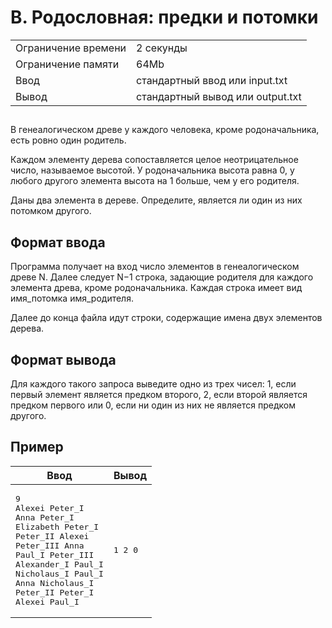 <div class="problem-statement">
   <div class="header">
      <h1 class="title">B. Родословная: предки и потомки</h1>
      <table>
         <tr class="time-limit">
            <td class="property-title">Ограничение времени</td>
            <td>2&nbsp;секунды</td>
         </tr>
         <tr class="memory-limit">
            <td class="property-title">Ограничение памяти</td>
            <td>64Mb</td>
         </tr>
         <tr class="input-file">
            <td class="property-title">Ввод</td>
            <td colspan="1">стандартный ввод или input.txt</td>
         </tr>
         <tr class="output-file">
            <td class="property-title">Вывод</td>
            <td colspan="1">стандартный вывод или output.txt</td>
         </tr>
      </table>
   </div>
   <h2></h2>
   <div class="legend"><span style="">
         <p>В генеалогическом древе у каждого человека, кроме родоначальника, есть ровно один родитель.</p></span><p>Каждом элементу дерева сопоставляется целое неотрицательное число, называемое высотой. У родоначальника высота равна 0, у
         любого другого элемента высота на 1 больше, чем у его родителя.
      </p>
      <p>Даны два элемента в дереве. Определите, является ли один из них потомком другого.</p>
   </div>
   <h2>Формат ввода</h2>
   <div class="input-specification"><span style="">
         <p>Программа получает на вход число элементов в генеалогическом древе N. Далее следует N−1 строка, задающие родителя для каждого
            элемента древа, кроме родоначальника. Каждая строка имеет вид имя_потомка имя_родителя.
         </p></span><p>Далее до конца файла идут строки, содержащие имена двух элементов дерева.</p>
   </div>
   <h2>Формат вывода</h2>
   <div class="output-specification"><span style="">
         <p>Для каждого такого запроса выведите одно из трех чисел: 1, если первый элемент является предком второго, 2, если второй является
            предком первого или 0, если ни один из них не является предком другого.
         </p></span></div>
   <h2>Пример</h2>
   <table class="sample-tests">
      <thead>
         <tr>
            <th>Ввод</th>
            <th>Вывод</th>
         </tr>
      </thead>
      <tbody>
         <tr>
            <td><pre>9
Alexei Peter_I
Anna Peter_I
Elizabeth Peter_I
Peter_II Alexei
Peter_III Anna
Paul_I Peter_III
Alexander_I Paul_I
Nicholaus_I Paul_I
Anna Nicholaus_I
Peter_II Peter_I
Alexei Paul_I
</pre></td>
            <td><pre>1 2 0 
</pre></td>
         </tr>
      </tbody>
   </table>
</div></div>
